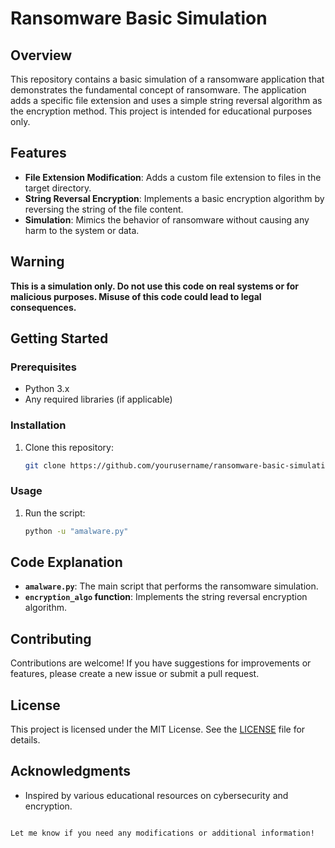 
# Ransomware Basic Simulation

## Overview

This repository contains a basic simulation of a ransomware application that demonstrates the fundamental concept of ransomware. The application adds a specific file extension and uses a simple string reversal algorithm as the encryption method. This project is intended for educational purposes only.

## Features

- **File Extension Modification**: Adds a custom file extension to files in the target directory.
- **String Reversal Encryption**: Implements a basic encryption algorithm by reversing the string of the file content.
- **Simulation**: Mimics the behavior of ransomware without causing any harm to the system or data.

## Warning

**This is a simulation only. Do not use this code on real systems or for malicious purposes. Misuse of this code could lead to legal consequences.**

## Getting Started

### Prerequisites

- Python 3.x
- Any required libraries (if applicable)

### Installation

1. Clone this repository:
   ```bash
   git clone https://github.com/yourusername/ransomware-basic-simulation.git
   ```

### Usage

1. Run the script:
   ```bash
   python -u "amalware.py"
   ```

## Code Explanation

- **`amalware.py`**: The main script that performs the ransomware simulation.
- **`encryption_algo` function**: Implements the string reversal encryption algorithm.

## Contributing

Contributions are welcome! If you have suggestions for improvements or features, please create a new issue or submit a pull request.

## License

This project is licensed under the MIT License. See the [LICENSE](LICENSE) file for details.

## Acknowledgments

- Inspired by various educational resources on cybersecurity and encryption.
```

Let me know if you need any modifications or additional information!